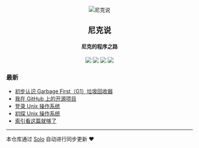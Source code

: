 <p align="center"><img alt="尼克说" src="https://static.b3log.org/images/brand/solo-32.png"></p><h2 align="center">
尼克说
</h2>

<h4 align="center">尼克的程序之路</h4>
<p align="center"><a title="尼克说" target="_blank" href="https://github.com/superstonne/solo-blog"><img src="https://img.shields.io/github/last-commit/superstonne/solo-blog.svg?style=flat-square&color=FF9900"></a>
<a title="GitHub repo size in bytes" target="_blank" href="https://github.com/superstonne/solo-blog"><img src="https://img.shields.io/github/repo-size/superstonne/solo-blog.svg?style=flat-square"></a>
<a title="Solo Version" target="_blank" href="https://github.com/b3log/solo/releases"><img src="https://img.shields.io/badge/solo-3.6.3-f1e05a.svg?style=flat-square&color=blueviolet"></a>
<a title="Hits" target="_blank" href="https://github.com/b3log/hits"><img src="https://hits.b3log.org/superstonne/solo-blog.svg"></a></p>

### 最新

* [初步认识 Garbage First（G1）垃圾回收器](http://www.download-pictures.com/articles/2019/08/14/1565761944879.html)
* [我在 GitHub 上的开源项目](http://www.download-pictures.com/my-github-repos)
* [登录 Unix 操作系统](http://www.download-pictures.com/articles/2019/08/13/1565706244004.html)
* [初探 Unix 操作系统](http://www.download-pictures.com/articles/2019/08/13/1565705567300.html)
* [索引看这篇就够了](http://www.download-pictures.com/articles/2019/08/12/1565622910013.html)



---

本仓库通过 [Solo](https://github.com/b3log/solo) 自动进行同步更新 ❤️ 